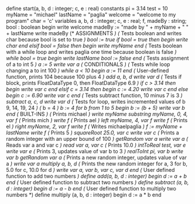 define start(a, b, d : integer; c, e : real)
constants
pi = 3.14
test = 10
myName = "michael"
lastName = "paglia"
welcome = "welcome to my program"
char = 'c'
variables
a, b, d : integer; c, e : real; f, madeBy : string; bool : boolean
begin
write welcome
madeBy := "made by " + myName + " " + lastName
write madeBy
(* ASSIGNMENTS *)
(* Tests boolean and writes char because bool is set to true *)
bool := true
if bool = true then
begin
write char
end
elsif bool = false then
begin
write myName
end
(* Tests boolean with a while loop and writes paglia one time because boolean is false *)
while bool = true
begin
write lastName
bool := false
end
(* Tests assignment of a to int 5 *)
a := 5
write var a
(* CONDITIONALS *)
(* Tests while loop changing a to int 100 *)
while a < 10
begin
a := 11
end
(* User-defined function, prints 104 because 100 plus 4 *)
add a, b, d
write var d
(* Tests if block, prints FloatDataType 0, then FloatDataType 6.9 *)
if c > 3.14 then
begin
write var c
end
elsif c = 3.14 then
begin
c := 4.20
write var c
end
else
begin
c := 6.90
write var c
end
(* Tests subtract function, 10 minus 7 is 3 *)
subtract a, c, d
write var d
(* Tests for loop, writes incremented values of b 9, 14, 19, 24 *)
(* b = 4 *)
b := 4
for b from 1 to 5
begin
b := (b + 5)
write var b
end
(* BUILT-INS *)
(* Prints michael *)
write myName
substring myName, 0, 4, var f
(* Prints mich *)
write f
(* Prints ael *)
left myName, 4, var f
write f
(* Prints el *)
right myName, 2, var f
write f
(* Writes michaelpaglia *)
f := myName + lastName
write f
(* Prints 5 *)
squareRoot 25.0, var c
write var c
(* Prints a random integer with an upper bound of 100 *)
getRandom var a
write var a
(* Reads var a and var c *)
read var a, var c
(* Prints 10.0 *)
intToReal test, var e
write var e
(* Prints 3, updates value of var b to 3 *)
realToInt pi, var b
write var b
getRandom var a
(* Prints a new random integer, updates value of var a *)
write var a
multiply a, b, d
(* Prints the new random integer for a, 3 for b, 5.0 for c, 10.0 for  d *)
write var a, var b, var c, var d
end
(* User defined function to add two numbers *)
define add(a, b, d : integer)
begin
d := a + b
end
(* User defined function to subtract two numbers *)
define subtract (a, b, d : integer)
begin
d := a - b
end
(* User defined function to multiply two numbers *)
define multiply (a, b, d : integer)
begin
d := a * b
end

